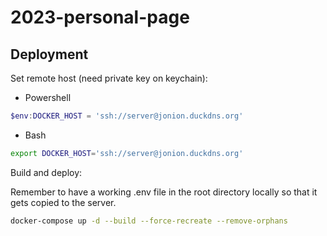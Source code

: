 # 2023-personal-page

## Deployment

Set remote host (need private key on keychain):

- Powershell
```powershell
$env:DOCKER_HOST = 'ssh://server@jonion.duckdns.org'
```

- Bash
```bash
export DOCKER_HOST='ssh://server@jonion.duckdns.org'
```

Build and deploy:

Remember to have a working .env file in the root directory locally so that it gets copied to the server.

```bash
docker-compose up -d --build --force-recreate --remove-orphans
```